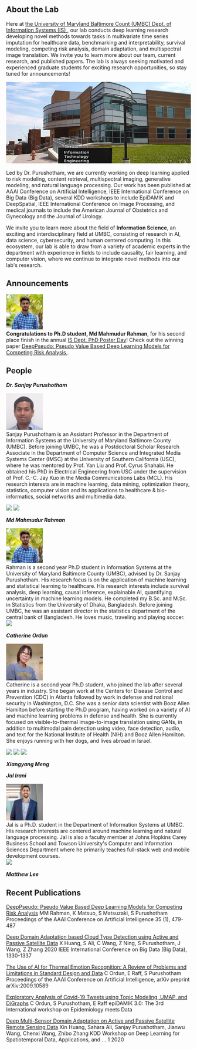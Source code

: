 ## About the Lab

Here at <a href="https://informationsystems.umbc.edu/"> the University of Maryland Baltimore Count (UMBC) Dept. of Information Systems (IS) </a>, our lab conducts deep learning research developing novel methods towards tasks in multivariate time series imputation for healthcare data, benchmarking and interpretability, survival modeling, competing risk analysis, domain adaptation, and multispectral image translation. We invite you to learn more about our team, current research, and published papers. The lab is always seeking motivated and experienced graduate students for exciting research opportunities, so stay tuned for announcements!

![Image](umbc.jpg)

Led by Dr. Purushotham, we are currently working on deep learning applied to risk modeling, content retrieval, multispectral imaging, generative modeling, and natural language processing. Our work has been published at AAAI Conference on Artificial Intelligence, IEEE International Conference on Big Data (Big Data), several KDD workshops to include EpiDAMIK and DeepSpatial, IEEE International Conference on Image Processing, and medical journals to include the American Journal of Obstetrics and Gynecology and the Journal of Urology.

We invite you to learn more about the field of **Information Science**, an exciting and interdisciplinary field at UMBC, consisting of research in AI, data science, cybersecurity, and human centered computing. In this ecosystem, our lab is able to draw from a variety of academic experts in the department with experience in fields to include causality, fair learning, and computer vision, where we continue to integrate novel methods into our lab's research.

## Announcements

<img src="rahman.png" width="100" /> <br>
**Congratulations to Ph.D student, Md Mahmudur Rahman**, for his second place finish in the annual <a href="https://informationsystems.umbc.edu/home/research/is-poster-day/">IS Dept. PhD Poster Day</a>! Check out the winning paper <a href="https://ojs.aaai.org/index.php/AAAI/article/view/16125"> DeepPseudo: Pseudo Value Based Deep Learning Models for Competing Risk Analysis </a>.


## People

***Dr. Sanjay Purushotham***<br>

<img src="sanjay.jpg" width="100" /><br>
Sanjay Purushotham is an Assistant Professor in the Department of Information Systems at the University of Maryland Baltimore County (UMBC). Before joining UMBC, he was a Postdoctoral Scholar Research Associate in the Department of Computer Science and Integrated Media Systems Center (IMSC) at the University of Southern California (USC), where he was mentored by Prof. Yan Liu and Prof. Cyrus Shahabi. He obtained his PhD in Electrical Engineering from USC under the supervision of Prof. C.-C. Jay Kuo in the Media Communications Labs (MCL). His research interests are in machine learning, data mining, optimization theory, statistics, computer vision and its applications to healthcare & bio-informatics, social networks and multimedia data.

<a href="https://sanjayp.is.umbc.edu/"><img src="https://img.shields.io/badge/-CV-yellow"></a>
<a href="https://scholar.google.com/citations?hl=en&user=Q0iwucYAAAAJ/"><img src="https://img.shields.io/badge/-Google Scholar-blue"></a>

***Md Mahmudur Rahman***<br>

<img src="rahman.png" width="100" /><br>
Rahman is a second year Ph.D student in Information Systems at the University of Maryland Baltimore County (UMBC), advised by Dr. Sanjay Purushotham. His research focus is on the application of machine learning and statistical learning to healthcare. His research interests include survival analysis, deep learning, causal inference, explainable AI, quantifying uncertainty in machine learning models. He completed my B.Sc. and M.Sc. in Statistics from the University of Dhaka, Bangladesh. Before joining UMBC, he was an assistant director in the statistics department of the central bank of Bangladesh. He loves music, traveling and playing soccer.<br>
<a href="https://www.linkedin.com/in/md-mahmudur-rahman-20b1ab109/"><img src="https://img.shields.io/badge/-LinkedIn-orange"></a>


***Catherine Ordun***<br>

<img src="catherine.jpeg" width="100" /><br>
Catherine is a second year Ph.D student, who joined the lab after several years in industry. She began work at the Centers for Disease Control and Prevention (CDC) in Atlanta followed by work in defense and national security in Washington, D.C. She was a senior data scientist with Booz Allen Hamilton before starting the Ph.D program, having worked on a variety of AI and machine learning problems in defense and health. She is currently focused on visible-to-thermal image-to-image translation using GANs, in addition to multimodal pain detection using video, face detection, audio, and text for the National Institute of Health (NIH) and Booz Allen Hamilton. She enjoys running with her dogs, and lives abroad in Israel.

<a href="https://nudratic.ghost.io/"><img src="https://img.shields.io/badge/-Blog-pink"></a>
<a href="https://scholar.google.com/citations?hl=en&user=hzuDZZwAAAAJ"><img src="https://img.shields.io/badge/-Google Scholar-blue"></a>
<a href="https://twitter.com/nudro"><img src="https://img.shields.io/twitter/url?url=https%3A%2F%2Fshields.io"></a>

***Xiangyang Meng***<br>

***Jal Irani***

<img src="jal.jpeg" width="100" /><br>
Jal is a Ph.D. student in the Department of Information Systems at UMBC. His research interests are centered around machine learning and natural language processing. Jal is also a faculty member at Johns Hopkins Carey Business School and Towson University's Computer and Information Sciences Department where he primarily teaches full-stack web and mobile development courses. <br>
<a href="https://www.linkedin.com/in/jalirani/"><img src="https://img.shields.io/badge/-LinkedIn-orange"></a>

***Matthew Lee***<br>

## Recent Publications

<a href="https://ojs.aaai.org/index.php/AAAI/article/view/16125">DeepPseudo: Pseudo Value Based Deep Learning Models for Competing Risk Analysis</a>
MM Rahman, K Matsuo, S Matsuzaki, S Purushotham
Proceedings of the AAAI Conference on Artificial Intelligence 35 (1), 479-487

<a href="https://ieeexplore.ieee.org/abstract/document/9377756">Deep Domain Adaptation based Cloud Type Detection using Active and Passive Satellite Data</a>
X Huang, S Ali, C Wang, Z Ning, S Purushotham, J Wang, Z Zhang
2020 IEEE International Conference on Big Data (Big Data), 1330-1337

<a href="https://par.nsf.gov/servlets/purl/10218874">The Use of AI for Thermal Emotion Recognition: A Review of Problems and Limitations in Standard Design and Data</a>
C Ordun, E Raff, S Purushotham
Proceedings of the AAAI Conference on Artificial Intelligence, arXiv preprint arXiv:2009.10589

<a href="https://arxiv.org/abs/2005.03082https://arxiv.org/abs/2005.03082">Exploratory Analysis of Covid-19 Tweets using Topic Modeling, UMAP, and DiGraphs</a>
C Ordun, S Purushotham, E Raff
epiDAMIK 3.0: The 3rd International workshop on Epidemiology meets Data

<a href="https://par.nsf.gov/servlets/purl/10217824">
Deep Multi-Sensor Domain Adaptation on Active and Passive Satellite Remote Sensing Data</a>
Xin Huang, Sahara Ali, Sanjay Purushotham, Jianwu Wang, Chenxi Wang, Zhibo Zhang
KDD Workshop on Deep Learning for Spatiotemporal Data, Applications, and …	1	2020
